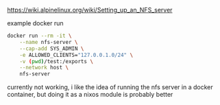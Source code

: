 


<https://wiki.alpinelinux.org/wiki/Setting_up_an_NFS_server>


example docker run

```bash
docker run --rm -it \
    --name nfs-server \
    --cap-add SYS_ADMIN \
    -e ALLOWED_CLIENTS="127.0.0.1.0/24" \
    -v (pwd)/test:/exports \
    --network host \
    nfs-server
```

currently not working, i like the idea of running the nfs server in a docker container, but doing it as a nixos module is probably better